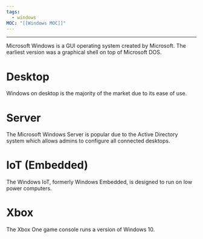 ```yaml
---
tags:
  - windows
MOC: "[[Windows MOC]]"
---
```

-- --

Microsoft Windows is a GUI operating system created by Microsoft. The earliest version was a graphical shell on top of Microsoft DOS. 

# Desktop

Windows on desktop is the majority of the market due to its ease of use.

# Server

The Microsoft Windows Server is popular due to the Active Directory system which allows admins to configure all connected desktops.

# IoT (Embedded)

The Windows IoT, formerly Windows Embedded, is designed to run on low power computers.

# Xbox

The Xbox One game console runs a version of Windows 10. 